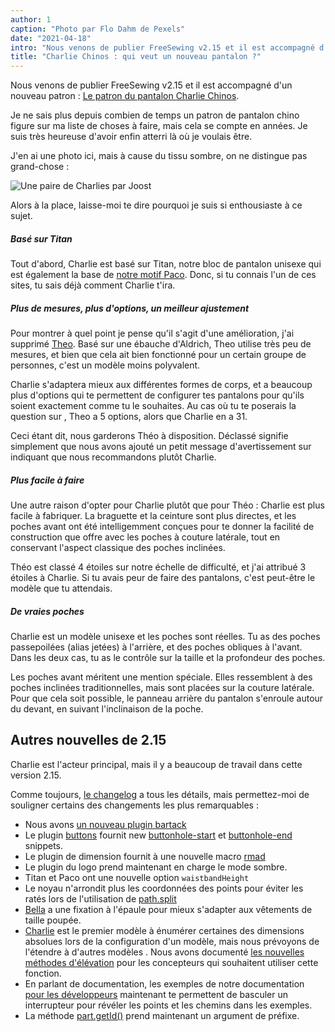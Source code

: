 ```yaml
---
author: 1
caption: "Photo par Flo Dahm de Pexels"
date: "2021-04-18"
intro: "Nous venons de publier FreeSewing v2.15 et il est accompagné d'un nouveau patron : Le patron du pantalon Charlie Chinos ."
title: "Charlie Chinos : qui veut un nouveau pantalon ?"
---
```



Nous venons de publier FreeSewing v2.15 et il est accompagné d'un nouveau patron : [Le patron du pantalon Charlie Chinos](/designs/charlie/).

Je ne sais plus depuis combien de temps un patron de pantalon chino figure sur ma liste de choses à faire, mais cela se compte en années. Je suis très heureuse d'avoir enfin atterri là où je voulais être.

J'en ai une photo ici, mais à cause du tissu sombre, on ne distingue pas grand-chose :

![Une paire de Charlies par Joost](https://posts.freesewing.org/uploads/joost_b8dee41025.jpg)


Alors à la place, laisse-moi te dire pourquoi je suis si enthousiaste à ce sujet.

##### Basé sur Titan

Tout d'abord, Charlie est basé sur Titan, notre bloc de pantalon unisexe qui est également la base de [notre motif Paco](/designs/paco/). Donc, si tu connais l'un de ces sites, tu sais déjà comment Charlie t'ira.

##### Plus de mesures, plus d'options, un meilleur ajustement

Pour montrer à quel point je pense qu'il s'agit d'une amélioration, j'ai supprimé [Theo](/designs/theo/). Basé sur une ébauche d'Aldrich, Theo utilise très peu de mesures, et bien que cela ait bien fonctionné pour un certain groupe de personnes, c'est un modèle moins polyvalent.

Charlie s'adaptera mieux aux différentes formes de corps, et a beaucoup plus d'options qui te permettent de configurer tes pantalons pour qu'ils soient exactement comme tu le souhaites. Au cas où tu te poserais la question sur , Theo a 5 options, alors que Charlie en a 31.

Ceci étant dit, nous garderons Théo à disposition. Déclassé signifie simplement que nous avons ajouté un petit message d'avertissement sur indiquant que nous recommandons plutôt Charlie.

##### Plus facile à faire

Une autre raison d'opter pour Charlie plutôt que pour Théo : Charlie est plus facile à fabriquer. La braguette et la ceinture sont plus directes, et les poches avant ont été intelligemment conçues pour te donner la facilité de construction que offre avec les poches à couture latérale, tout en conservant l'aspect classique des poches inclinées.

Théo est classé 4 étoiles sur notre échelle de difficulté, et j'ai attribué 3 étoiles à Charlie. Si tu avais peur de faire des pantalons, c'est peut-être le modèle que tu attendais.

##### De vraies poches

Charlie est un modèle unisexe et les poches sont réelles. Tu as des poches passepoilées (alias jetées) à l'arrière, et des poches obliques à l'avant. Dans les deux cas, tu as le contrôle sur la taille et la profondeur des poches.

Les poches avant méritent une mention spéciale. Elles ressemblent à des poches inclinées traditionnelles, mais sont placées sur la couture latérale. Pour que cela soit possible, le panneau arrière du pantalon s'enroule autour du devant, en suivant l'inclinaison de la poche.

## Autres nouvelles de 2.15

Charlie est l'acteur principal, mais il y a beaucoup de travail dans cette version 2.15.

Comme toujours, [le changelog](https://github.com/freesewing/freesewing/blob/develop/CHANGELOG.md) a tous les détails, mais permettez-moi de souligner certains des changements les plus remarquables :

 - Nous avons [un nouveau plugin bartack](https://freesewing.dev/reference/plugins/bartack/)
 - Le plugin [buttons](https://freesewing.dev/reference/plugins/buttons/) fournit new [buttonhole-start](https://freesewing.dev/reference/snippets/buttonhole-start) et [buttonhole-end](https://freesewing.dev/reference/snippets/buttonhole-end) snippets.
 - Le plugin de dimension [](https://freesewing.dev/reference/plugins/dimension/) fournit à une nouvelle macro [rmad](https://freesewing.dev/reference/macros/rmad/)
 - Le plugin du logo [](https://freesewing.dev/reference/plugins/logo/) prend maintenant en charge le mode sombre.
 - Titan et Paco ont une nouvelle option `waistbandHeight`
 - Le noyau n'arrondit plus les coordonnées des points pour éviter les ratés lors de l'utilisation de [path.split](https://freesewing.dev/reference/api/path/split/)
 - [Bella](/designs/bella/) a une fixation à l'épaule pour mieux s'adapter aux vêtements de taille poupée.
 - [Charlie](/designs/charlie/) est le premier modèle à énumérer certaines des dimensions absolues lors de la configuration d'un modèle, mais nous prévoyons de l'étendre à d'autres modèles . Nous avons documenté [les nouvelles méthodes d'élévation](https://freesewing.dev/reference/api/part/raise) pour les concepteurs qui souhaitent utiliser cette fonction.
 - En parlant de documentation, les exemples de notre documentation [pour les développeurs](https://freesewing.dev/) maintenant te permettent de basculer un interrupteur pour révéler les points et les chemins dans les exemples.
 - La méthode [part.getId()](https://freesewing.dev/reference/api/part/getid/) prend maintenant un argument de préfixe.


